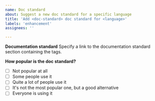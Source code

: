 ```yaml
---
name: Doc standard
about: Suggest a new doc standard for a specific language
title: 'Add <doc-standard> doc standard for <language>'
labels: 'enhancement'
assignees: ''

---
```


**Documentation standard**
Specify a link to the documentation standard section containing the tags.

**How popular is the doc standard?**
- [ ] Not popular at all
- [ ] Some people use it
- [ ] Quite a lot of people use it
- [ ] It's not the most popular one, but a good alternative
- [ ] Everyone is using it
